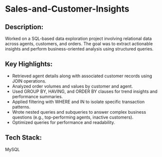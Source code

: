 # Sales-and-Customer-Insights

## Description:
Worked on a SQL-based data exploration project involving relational data across agents, customers, and orders. The goal was to extract actionable insights and perform business-oriented analysis using structured queries.

## Key Highlights:
- Retrieved agent details along with associated customer records using JOIN operations.
- Analyzed order volumes and values by customer and agent.
- Used GROUP BY, HAVING, and ORDER BY clauses for trend insights and performance summaries.
- Applied filtering with WHERE and IN to isolate specific transaction patterns.
- Wrote nested queries and subqueries to answer complex business questions (e.g., top-performing agents, inactive customers).
- Optimized queries for performance and readability.

## Tech Stack:
MySQL 
